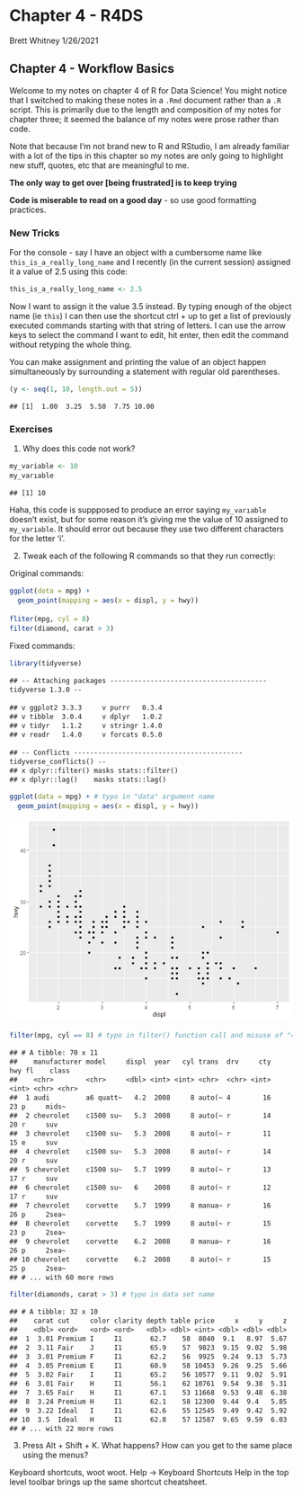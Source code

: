 Chapter 4 - R4DS
================
Brett Whitney
1/26/2021

## Chapter 4 - Workflow Basics

Welcome to my notes on chapter 4 of R for Data Science\! You might
notice that I switched to making these notes in a `.Rmd` document rather
than a `.R` script. This is primarily due to the length and composition
of my notes for chapter three; it seemed the balance of my notes were
prose rather than code.

Note that because I’m not brand new to R and RStudio, I am already
familiar with a lot of the tips in this chapter so my notes are only
going to highlight new stuff, quotes, etc that are meaningful to me.

**The only way to get over \[being frustrated\] is to keep trying**

**Code is miserable to read on a good day** - so use good formatting
practices.

### New Tricks

For the console - say I have an object with a cumbersome name like
`this_is_a_really_long_name` and I recently (in the current session)
assigned it a value of 2.5 using this code:

``` r
this_is_a_really_long_name <- 2.5
```

Now I want to assign it the value 3.5 instead. By typing enough of the
object name (ie `this`) I can then use the shortcut ctrl + up to get a
list of previously executed commands starting with that string of
letters. I can use the arrow keys to select the command I want to edit,
hit enter, then edit the command without retyping the whole thing.

You can make assignment and printing the value of an object happen
simultaneously by surrounding a statement with regular old parentheses.

``` r
(y <- seq(1, 10, length.out = 5))
```

    ## [1]  1.00  3.25  5.50  7.75 10.00

### Exercises

1.  Why does this code not work?

<!-- end list -->

``` r
my_variable <- 10
my_varıable
```

    ## [1] 10

Haha, this code is suppposed to produce an error saying `my_varıable`
doesn’t exist, but for some reason it’s giving me the value of 10
assigned to `my_variable`. It should error out because they use two
different characters for the letter ‘i’.

2.  Tweak each of the following R commands so that they run correctly:

Original commands:

``` r
ggplot(dota = mpg) + 
  geom_point(mapping = aes(x = displ, y = hwy))

fliter(mpg, cyl = 8)
filter(diamond, carat > 3)
```

Fixed commands:

``` r
library(tidyverse)
```

    ## -- Attaching packages --------------------------------------- tidyverse 1.3.0 --

    ## v ggplot2 3.3.3     v purrr   0.3.4
    ## v tibble  3.0.4     v dplyr   1.0.2
    ## v tidyr   1.1.2     v stringr 1.4.0
    ## v readr   1.4.0     v forcats 0.5.0

    ## -- Conflicts ------------------------------------------ tidyverse_conflicts() --
    ## x dplyr::filter() masks stats::filter()
    ## x dplyr::lag()    masks stats::lag()

``` r
ggplot(data = mpg) + # typo in "data" argument name
  geom_point(mapping = aes(x = displ, y = hwy))
```

![](workflow_basics_files/figure-gfm/q2_code_response-1.png)<!-- -->

``` r
filter(mpg, cyl == 8) # typo in filter() function call and misuse of "=" for comparison
```

    ## # A tibble: 70 x 11
    ##    manufacturer model     displ  year   cyl trans  drv     cty   hwy fl    class
    ##    <chr>        <chr>     <dbl> <int> <int> <chr>  <chr> <int> <int> <chr> <chr>
    ##  1 audi         a6 quatt~   4.2  2008     8 auto(~ 4        16    23 p     mids~
    ##  2 chevrolet    c1500 su~   5.3  2008     8 auto(~ r        14    20 r     suv  
    ##  3 chevrolet    c1500 su~   5.3  2008     8 auto(~ r        11    15 e     suv  
    ##  4 chevrolet    c1500 su~   5.3  2008     8 auto(~ r        14    20 r     suv  
    ##  5 chevrolet    c1500 su~   5.7  1999     8 auto(~ r        13    17 r     suv  
    ##  6 chevrolet    c1500 su~   6    2008     8 auto(~ r        12    17 r     suv  
    ##  7 chevrolet    corvette    5.7  1999     8 manua~ r        16    26 p     2sea~
    ##  8 chevrolet    corvette    5.7  1999     8 auto(~ r        15    23 p     2sea~
    ##  9 chevrolet    corvette    6.2  2008     8 manua~ r        16    26 p     2sea~
    ## 10 chevrolet    corvette    6.2  2008     8 auto(~ r        15    25 p     2sea~
    ## # ... with 60 more rows

``` r
filter(diamonds, carat > 3) # typo in data set name
```

    ## # A tibble: 32 x 10
    ##    carat cut     color clarity depth table price     x     y     z
    ##    <dbl> <ord>   <ord> <ord>   <dbl> <dbl> <int> <dbl> <dbl> <dbl>
    ##  1  3.01 Premium I     I1       62.7    58  8040  9.1   8.97  5.67
    ##  2  3.11 Fair    J     I1       65.9    57  9823  9.15  9.02  5.98
    ##  3  3.01 Premium F     I1       62.2    56  9925  9.24  9.13  5.73
    ##  4  3.05 Premium E     I1       60.9    58 10453  9.26  9.25  5.66
    ##  5  3.02 Fair    I     I1       65.2    56 10577  9.11  9.02  5.91
    ##  6  3.01 Fair    H     I1       56.1    62 10761  9.54  9.38  5.31
    ##  7  3.65 Fair    H     I1       67.1    53 11668  9.53  9.48  6.38
    ##  8  3.24 Premium H     I1       62.1    58 12300  9.44  9.4   5.85
    ##  9  3.22 Ideal   I     I1       62.6    55 12545  9.49  9.42  5.92
    ## 10  3.5  Ideal   H     I1       62.8    57 12587  9.65  9.59  6.03
    ## # ... with 22 more rows

3.  Press Alt + Shift + K. What happens? How can you get to the same
    place using the menus?

Keyboard shortcuts, woot woot. Help -\> Keyboard Shortcuts Help in the
top level toolbar brings up the same shortcut cheatsheet.
